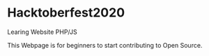 # Hacktoberfest2020
Learing Website PHP/JS

This Webpage is for beginners to start contributing to Open Source. 

